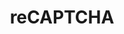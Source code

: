 ---
colors:
- '#1C3AA9'
- '#4285F4'
- '#ABABAB'
- '#A6A6A6'
git: https://github.com/google/recaptcha
images:
- google_recaptcha-official.svg
- google_recaptcha-icon.svg
- google_recaptcha-ar21.svg
logohandle: google_recaptcha
sort: recaptcha
title: reCAPTCHA
website: https://www.google.com/recaptcha/intro/
wikipedia: https://en.wikipedia.org/wiki/ReCAPTCHA
---